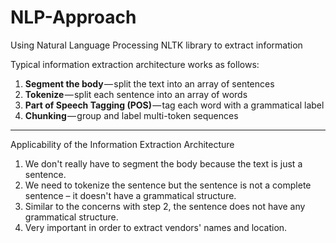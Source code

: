 # NLP-Approach
Using Natural Language Processing NLTK library to extract information 

Typical information extraction architecture works as follows:

1. **Segment the body** — split the text into an array of sentences
2. **Tokenize** — split each sentence into an array of words
3. **Part of Speech Tagging (POS)** — tag each word with a grammatical label
4. **Chunking** — group and label multi-token sequences

--- 

Applicability of the Information Extraction Architecture
1. We don't really have to segment the body because the text is just a sentence.
2. We need to tokenize the sentence but the sentence is not a complete sentence – it doesn't have a grammatical structure.
3. Similar to the concerns with step 2, the sentence does not have any grammatical structure.
4. Very important in order to extract vendors' names and location.
